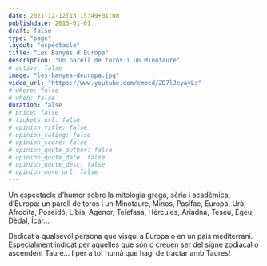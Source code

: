 ```yaml
---
date: 2021-12-12T13:15:49+01:00
publishdate: 2015-01-01
draft: false
type: "page"
layout: "espectacle"
title: "Les Banyes d'Europa"
description: "Un parell de toros i un Minotaure"
# active: false
image: "les-banyes-deuropa.jpg"
video_url: "https://www.youtube.com/embed/ZD7lJeyayLs"
# where: false
# when: false
duration: false
# price: false
# tickets_url: false
# opinion_title: false
# opinion_rating: false
# opinion_score: false
# opinion_quote_author: false
# opinion_quote_date: false
# opinion_quote_desc: false
# opinion_more_url: false
---
```


Un espectacle d’humor sobre la mitologia grega, sèria i acadèmica, d’Europa: un parell de toros i un Minotaure, Minos, Pasífae, Europa, Urà, Afrodita, Poseidó, Líbia, Agenor, Telefasa, Hèrcules, Ariadna, Teseu, Egeu, Dèdal, Ícar…

Dedicat a qualsevol persona que visqui a Europa o en un pais mediterrani. Especialment indicat per aquelles que són o creuen ser del signe zodiacal o ascendent Taure… I per a tot humà que hagi de tractar amb Taures!
